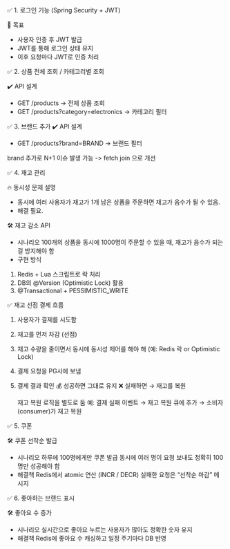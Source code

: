 ✅ 1. 로그인 기능 (Spring Security + JWT)

📌 목표
- 사용자 인증 후 JWT 발급
- JWT를 통해 로그인 상태 유지
- 이후 요청마다 JWT로 인증 처리

✅ 2. 상품 전체 조회 / 카테고리별 조회

✔️ API 설계
- GET /products → 전체 상품 조회
- GET /products?category=electronics → 카테고리 필터

✅ 3. 브랜드 추가
✔️ API 설계
- GET /products?brand=BRAND → 브랜드 필터

brand 추가로 N+1 이슈 발생 가능 -> fetch join 으로 개선

✅ 4. 재고 관리

🔥 동시성 문제 설명
- 동시에 여러 사용자가 재고가 1개 남은 상품을 주문하면 재고가 음수가 될 수 있음.
- 해결 필요.

🛠 재고 감소 API

- 시나리오
100개의 상품을 동시에 1000명이 주문할 수 있을 때, 재고가 음수가 되는 걸 방지해야 함
- 구현 방식
1. Redis + Lua 스크립트로 락 처리
2. DB의 @Version (Optimistic Lock) 활용
3. @Transactional + PESSIMISTIC_WRITE

✅ 재고 선점 결제 흐름
1. 사용자가 결제를 시도함
2. 재고를 먼저 차감 (선점)
3. 재고 수량을 줄이면서 동시에 동시성 제어를 해야 해 (예: Redis 락 or Optimistic Lock)
4. 결제 요청을 PG사에 보냄
5. 결제 결과 확인
💰 성공하면 그대로 유지
❌ 실패하면 → 재고를 복원

   재고 복원 로직을 별도로 둠
   예: 결제 실패 이벤트 → 재고 복원 큐에 추가 → 소비자(consumer)가 재고 복원

✅ 5. 쿠폰

🛠 쿠폰 선착순 발급

- 시나리오
하루에 100명에게만 쿠폰 발급
동시에 여러 명이 요청 보내도 정확히 100명만 성공해야 함
- 해결책
Redis에서 atomic 연산 (INCR / DECR)
실패한 요청은 “선착순 마감” 메시지

✅ 6. 좋아하는 브랜드 표시

🛠 좋아요 수 증가

- 시나리오
실시간으로 좋아요 누르는 사용자가 많아도 정확한 숫자 유지
- 해결책
Redis에 좋아요 수 캐싱하고 일정 주기마다 DB 반영